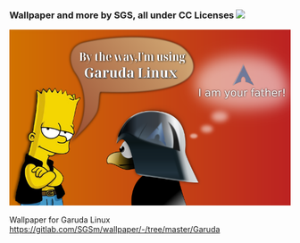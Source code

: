 ### Wallpaper and more by SGS, all under CC Licenses <img src=https://gitlab.com/SGSm/wallpaper/-/raw/master/by-nc-nd.png>

<img src=https://github.com/sgse/wallpaper/blob/master/Garuda-btw-02-sgs.png>

Wallpaper for Garuda Linux https://gitlab.com/SGSm/wallpaper/-/tree/master/Garuda
